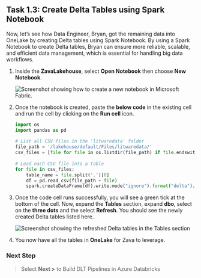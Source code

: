 ## Task 1.3: Create Delta Tables using Spark Notebook

Now, let’s see how Data Engineer, Bryan, got the remaining data into OneLake by creating Delta tables using Spark Notebook. By using a Spark Notebook to create Delta tables, Bryan can ensure more reliable, scalable, and efficient data management, which is essential for handling big data workflows.

1. Inside the **ZavaLakehouse**, select **Open Notebook** then choose **New Notebook**.

    ![Screenshot showing how to create a new notebook in Microsoft Fabric.](media/create-new-notebook.png)

2. Once the notebook is created, paste the **below code** in the existing cell and run the cell by clicking on the **Run cell** icon.

    ```python
    import os
    import pandas as pd
     
    # List all CSV files in the 'litwaredata' folder
    file_path = '/lakehouse/default/Files/litwaredata/'
    csv_files = [file for file in os.listdir(file_path) if file.endswith('.csv')]
     
    # Load each CSV file into a table
    for file in csv_files:
        table_name = file.split('.')[0]
        df = pd.read_csv(file_path + file)
        spark.createDataFrame(df).write.mode("ignore").format("delta").saveAsTable(table_name)
    ```

3. Once the code cell runs successfully, you will see a green tick at the bottom of the cell. Now, expand the **Tables** section, expand **dbo**, select on the **three dots** and the select **Refresh**. You should see the newly created Delta tables listed here.

    ![Screenshot showing the refreshed Delta tables in the Tables section](media/refresh-delta-tables.png)

4. You now have all the tables in **OneLake** for Zava to leverage.

### Next Step

> Select **Next >** to Build DLT Pipelines in Azure Databricks
